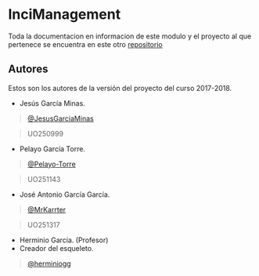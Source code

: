 # InciManagement #

Toda la documentacion en informacion de este modulo y el proyecto al que pertenece se encuentra en este otro [repositorio](https://github.com/Arquisoft/inci_e2a)

## Autores ##

Estos son los autores de la versión del proyecto del curso 2017-2018.

+ Jesús García Minas.
> [@JesusGarciaMinas](https://github.com/JesusGarciaMinas)

> UO250999

+ Pelayo García Torre.
> [@Pelayo-Torre](https://github.com/Pelayo-Torre)

> UO251143

+ José Antonio García García.
> [@MrKarrter](https://github.com/MrKarrter)

> UO251317

+ Herminio García. (Profesor) 
+ Creador del esqueleto.
> [@herminiogg](https://github.com/herminiogg)
